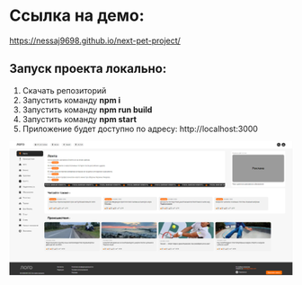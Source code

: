 <h1>Ссылка на демо:</h1>
<a href="https://nessaj9698.github.io/next-pet-project/">https://nessaj9698.github.io/next-pet-project/</a>
<h2>Запуск проекта локально:</h2>
<ol>
<li>Скачать репозиторий</li>
<li>Запустить команду <b>npm i</b></li>
<li>Запустить команду <b>npm run build</b></li>
<li>Запустить команду <b>npm start</b></li>
<li>Приложение будет доступно по адресу: http://localhost:3000</li>
</ol>

![Image alt](https://github.com/nessaj9698/next-pet-project/blob/main/next-pet.png)
